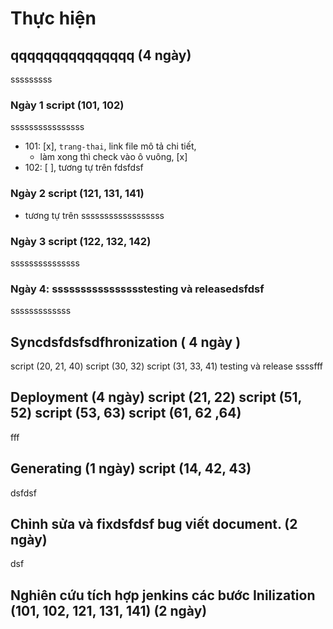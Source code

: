 
# Thực hiện

## qqqqqqqqqqqqqqq (4 ngày)
sssssssss
### Ngày 1 script (101, 102) 
ssssssssssssssss
- 101: [x], `trang-thai`, link file mô tả chi tiết, 
   - làm xong thì check vào ô vuông,  [x] 
- 102: [ ], tương tự trên
fdsfdsf
### Ngày 2 script (121, 131, 141)
- tương tự trên 
ssssssssssssssssss
### Ngày 3 script (122, 132, 142)	
sssssssssssssss
### Ngày 4: sssssssssssssssstesting và releasedsfdsf
sssssssssssss
## Syncdsfdsfsdfhronization ( 4 ngày )	
script (20, 21, 40)	script (30, 32)	script (31, 33, 41)	testing và release
ssssfff
## Deployment (4 ngày)	script (21, 22)	script (51, 52)	script (53, 63)	script (61, 62 ,64)
fff
## Generating (1 ngày)	script (14, 42, 43)			
dsfdsf
## Chỉnh sửa và fixdsfdsf bug viết document. (2 ngày)				
dsf
## Nghiên cứu tích hợp jenkins các bước Inilization (101, 102, 121, 131, 141) (2 ngày)				


